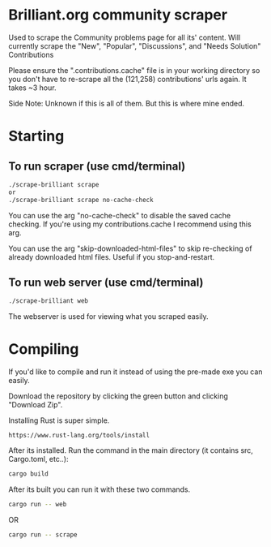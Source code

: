 # Brilliant.org community scraper
Used to scrape the Community problems page for all its' content. Will currently scrape the "New", "Popular", "Discussions", and "Needs Solution" Contributions

Please ensure the ".contributions.cache" file is in your working directory so you don't have to re-scrape all the (121,258) contributions' urls again. It takes ~3 hour.

Side Note: Unknown if this is all of them. But this is where mine ended.

# Starting

## To run scraper (use cmd/terminal)
```bash
./scrape-brilliant scrape
or
./scrape-brilliant scrape no-cache-check
```
You can use the arg "no-cache-check" to disable the saved cache checking. If you're using my contributions.cache I recommend using this arg.

You can use the arg "skip-downloaded-html-files" to skip re-checking of already downloaded html files. Useful if you stop-and-restart.

## To run web server (use cmd/terminal)
```bash
./scrape-brilliant web
```

The webserver is used for viewing what you scraped easily.


# Compiling

If you'd like to compile and run it instead of using the pre-made exe you can easily.

Download the repository by clicking the green button and clicking "Download Zip".

Installing Rust is super simple.
```
https://www.rust-lang.org/tools/install
```

After its installed. Run the command in the main directory (it contains src, Cargo.toml, etc..):
```bash
cargo build
```

After its built you can run it with these two commands.
```bash
cargo run -- web
```
OR
```bash
cargo run -- scrape
```